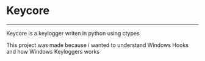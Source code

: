 # Keycore
------------------------
Keycore is a keylogger writen in python using ctypes

This project was made because i wanted to understand Windows Hooks and how Windows Keyloggers works
